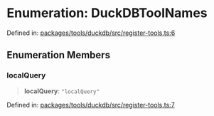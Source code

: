 # Enumeration: DuckDBToolNames

Defined in: [packages/tools/duckdb/src/register-tools.ts:6](https://github.com/GeoDaCenter/openassistant/blob/28e38a23cf528ccfe10391135d12fba8d3e385da/packages/tools/duckdb/src/register-tools.ts#L6)

## Enumeration Members

### localQuery

> **localQuery**: `"localQuery"`

Defined in: [packages/tools/duckdb/src/register-tools.ts:7](https://github.com/GeoDaCenter/openassistant/blob/28e38a23cf528ccfe10391135d12fba8d3e385da/packages/tools/duckdb/src/register-tools.ts#L7)
